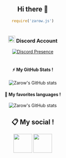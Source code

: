 <div align="center">

## Hi there 👋
```js
require('zarow.js')
```
#

### <img src="https://i.imgur.com/SZd2EuY.png" height="22px"> Discord Account

[![Discord Presence](https://lanyard.cnrad.dev/api/372771862960275456)](https://discord.com/users/372771862960275456)
  
#

#### ⚡ My GitHub Stats !
![Zarow's GitHub stats](https://github-readme-stats.vercel.app/api?username=Zarow-01y&show_icons=true&theme=dark)

#### 🦈 My favorites languages !
![Zarow's GitHub stats](https://github-readme-stats.vercel.app/api/top-langs/?username=Zarow-01&layout=compact&theme=dark)

#### 

## 📋 My social !

<a href="https://discord.com/users/372771862960275456"><img src="https://i.imgur.com/7GB2pPW.png" height="60px"></a>
<a href="https://github.com/Zarow/Readme.md"><img src="https://i.imgur.com/Jf9shUY.png" height="60px"></a>
</div>
